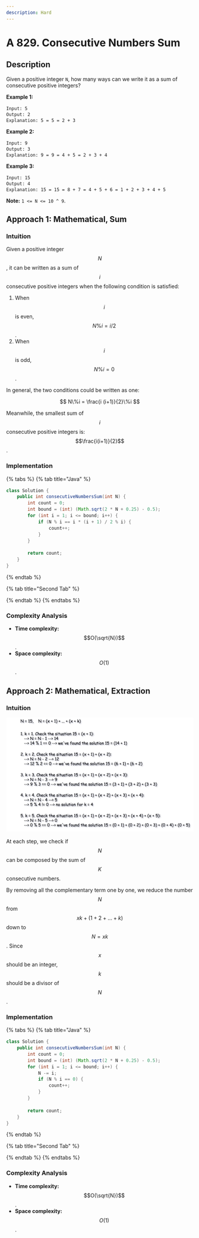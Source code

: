 ```yaml
---
description: Hard
---
```


# A 829. Consecutive Numbers Sum

## Description

Given a positive integer `N`, how many ways can we write it as a sum of consecutive positive integers?

**Example 1:**

```text
Input: 5
Output: 2
Explanation: 5 = 5 = 2 + 3
```

**Example 2:**

```text
Input: 9
Output: 3
Explanation: 9 = 9 = 4 + 5 = 2 + 3 + 4
```

**Example 3:**

```text
Input: 15
Output: 4
Explanation: 15 = 15 = 8 + 7 = 4 + 5 + 6 = 1 + 2 + 3 + 4 + 5
```

**Note:** `1 <= N <= 10 ^ 9`.

## Approach 1: Mathematical, Sum

### Intuition

Given a positive integer $$N$$, it can be written as a sum of $$i$$ consecutive positive integers when the following condition is satisfied:

1. When $$i$$ is even, $$N \% i = i/2$$.
2. When $$i$$ is odd, $$N\%i=0$$.

In general, the two conditions could be written as one:

$$
N\%i = \frac{i (i+1)}{2}\%i
$$

Meanwhile, the smallest sum of $$i$$ consecutive positive integers is: $$\frac{i(i+1)}{2}$$.

### Implementation

{% tabs %}
{% tab title="Java" %}
```java
class Solution {
    public int consecutiveNumbersSum(int N) {
        int count = 0;
        int bound = (int) (Math.sqrt(2 * N + 0.25) - 0.5);
        for (int i = 1; i <= bound; i++) {
            if (N % i == i * (i + 1) / 2 % i) {
                count++;
            }
        }

        return count;
    }
}
```
{% endtab %}

{% tab title="Second Tab" %}

{% endtab %}
{% endtabs %}

### Complexity Analysis

* **Time complexity:** $$O(\sqrt{N})$$.
* **Space complexity:** $$O(1)$$.

## Approach 2: Mathematical, Extraction

### Intuition

![](../../../.gitbook/assets/image%20%28204%29.png)

At each step, we check if $$N$$ can be composed by the sum of $$K$$ consecutive numbers.

By removing all the complementary term one by one, we reduce the number $$N$$ from $$xk+(1+2+\dots+k)$$ down to $$N=xk$$. Since $$x$$ should be an integer, $$k$$ should be a divisor of $$N$$.

### Implementation

{% tabs %}
{% tab title="Java" %}
```java
class Solution {
    public int consecutiveNumbersSum(int N) {
        int count = 0;
        int bound = (int) (Math.sqrt(2 * N + 0.25) - 0.5);
        for (int i = 1; i <= bound; i++) {
            N -= i;
            if (N % i == 0) {
                count++;
            }
        }

        return count;
    }
}
```
{% endtab %}

{% tab title="Second Tab" %}

{% endtab %}
{% endtabs %}

### Complexity Analysis

* **Time complexity:** $$O(\sqrt{N})$$.
* **Space complexity:** $$O(1)$$.

